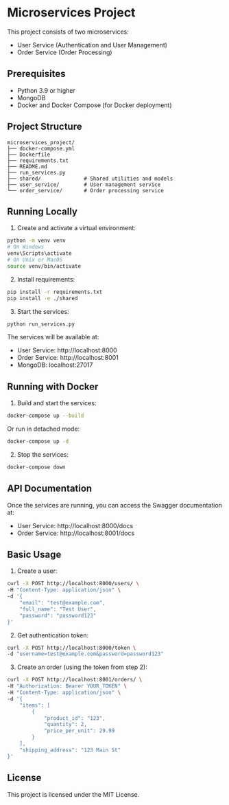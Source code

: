 # Microservices Project

This project consists of two microservices:
- User Service (Authentication and User Management)
- Order Service (Order Processing)

## Prerequisites

- Python 3.9 or higher
- MongoDB
- Docker and Docker Compose (for Docker deployment)

## Project Structure
```
microservices_project/
├── docker-compose.yml
├── Dockerfile
├── requirements.txt
├── README.md
├── run_services.py
├── shared/              # Shared utilities and models
├── user_service/        # User management service
└── order_service/       # Order processing service
```

## Running Locally

1. Create and activate a virtual environment:
```bash
python -m venv venv
# On Windows
venv\Scripts\activate
# On Unix or MacOS
source venv/bin/activate
```

2. Install requirements:
```bash
pip install -r requirements.txt
pip install -e ./shared
```

3. Start the services:
```bash
python run_services.py
```

The services will be available at:
- User Service: http://localhost:8000
- Order Service: http://localhost:8001
- MongoDB: localhost:27017

## Running with Docker

1. Build and start the services:
```bash
docker-compose up --build
```

Or run in detached mode:
```bash
docker-compose up -d
```

2. Stop the services:
```bash
docker-compose down
```

## API Documentation

Once the services are running, you can access the Swagger documentation at:
- User Service: http://localhost:8000/docs
- Order Service: http://localhost:8001/docs


## Basic Usage

1. Create a user:
```bash
curl -X POST http://localhost:8000/users/ \
-H "Content-Type: application/json" \
-d '{
    "email": "test@example.com",
    "full_name": "Test User",
    "password": "password123"
}'
```

2. Get authentication token:
```bash
curl -X POST http://localhost:8000/token \
-d "username=test@example.com&password=password123"
```

3. Create an order (using the token from step 2):
```bash
curl -X POST http://localhost:8001/orders/ \
-H "Authorization: Bearer YOUR_TOKEN" \
-H "Content-Type: application/json" \
-d '{
    "items": [
        {
            "product_id": "123",
            "quantity": 2,
            "price_per_unit": 29.99
        }
    ],
    "shipping_address": "123 Main St"
}'
```

## License

This project is licensed under the MIT License.
